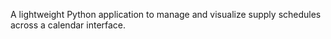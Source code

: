 A lightweight Python application to manage and visualize supply schedules across a calendar interface.
